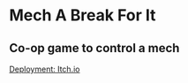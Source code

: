 ﻿# Mech A Break For It
## Co-op game to control a mech
[Deployment: Itch.io](https://zhruch.itch.io/mech-a-break-for-it)